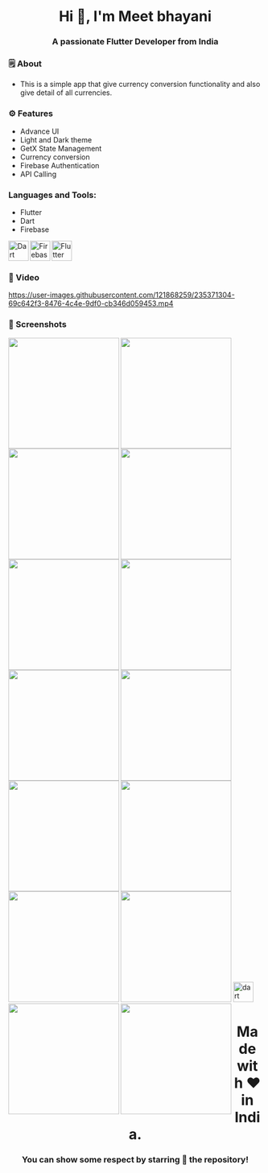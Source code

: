<h1 align="center">Hi 👋, I'm Meet bhayani</h1>
<h3 align="center">A passionate Flutter Developer from India</h3>


<h3 align="left">🗒 About</h3>

- This is a simple app that give currency conversion functionality and also give detail of all currencies.


<h3 align="left">⚙️ Features</h3>

- Advance UI
- Light and Dark theme
- GetX State Management
- Currency conversion
- Firebase Authentication
- API Calling


<h3 align="left">Languages and Tools:</h3>

- Flutter
- Dart
- Firebase

<img align="left" src="https://www.vectorlogo.zone/logos/dartlang/dartlang-icon.svg" alt="Dart" width="40" height="40">
<img align="left" src="https://www.vectorlogo.zone/logos/firebase/firebase-icon.svg" alt="Firebase" width="40" height="40">
<img src="https://www.vectorlogo.zone/logos/flutterio/flutterio-icon.svg" alt="Flutter" width="40" height="40">


<h3 align="left">📲 Video</h3>

https://user-images.githubusercontent.com/121868259/235371304-69c642f3-8476-4c4e-9df0-cb346d059453.mp4


<h3 align="left">📲 Screenshots</h3>

<img align="left" src="https://user-images.githubusercontent.com/121868259/235367613-237d0b8c-0800-4fc0-82c8-9b90f79dd7ad.jpeg" width="220px">
<img align="left" src="https://user-images.githubusercontent.com/121868259/235367618-de1d7137-93f7-425f-814b-3f14fa02a5ac.jpeg" width="220px">
<img align="left" src="https://user-images.githubusercontent.com/121868259/235367625-2ece3cb7-2215-4c3f-9a48-68c303ec3329.jpeg" width="220px">
<img src="https://user-images.githubusercontent.com/121868259/235367628-eeb716c8-be5d-4158-b567-2b67f35f16d7.jpeg" width="220px">
<img align="left" src="https://user-images.githubusercontent.com/121868259/235367634-e54778b2-ca6a-47d2-beb5-519013270eac.jpeg" width="220px">
<img align="left" src="https://user-images.githubusercontent.com/121868259/235367643-ebaa26d8-bfad-4239-9a11-89e1757851f5.jpeg" width="220px">
<img align="left" src="https://user-images.githubusercontent.com/121868259/235367649-4d740097-a993-4640-a102-e92ef33230f5.jpeg" width="220px">
<img src="https://user-images.githubusercontent.com/121868259/235367655-262df2f9-1051-4446-ac40-fa2826cf92a3.jpeg" width="220px">
<img align="left" src="https://user-images.githubusercontent.com/121868259/235367660-c31e9fc9-8201-4ae5-bb14-d56026e03669.jpeg" width="220px">
<img align="left" src="https://user-images.githubusercontent.com/121868259/235367662-d4e5b1e6-358f-411f-8dee-831b4d6b6a70.jpeg" width="220px">
<img align="left" src="https://user-images.githubusercontent.com/121868259/235367676-e86c73c4-2578-4cba-ba81-f9919cad463a.jpeg" width="220px">
<img src="https://user-images.githubusercontent.com/121868259/235367684-5daaee21-13df-4f90-9364-bc1e8db598ef.jpeg" width="220px">
<img align="left" src="https://user-images.githubusercontent.com/121868259/235367691-80490e40-9b75-4c70-b2de-78a5b786d0e1.jpeg" width="220px">
<img align="left" src="https://user-images.githubusercontent.com/121868259/235367698-a974bf93-4be4-4ec2-bd49-da4e587c45cf.jpeg" width="220px">
<img src="https://www.vectorlogo.zone/logos/dartlang/dartlang-icon.svg" alt="dart" width="40" height="40">


<h1 align="center">Made with ❤️ in India.</h1>
<h3 align="center">You can show some respect by starring 🌟 the repository!</h3>
